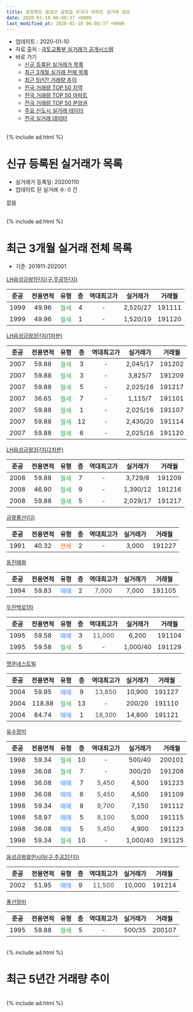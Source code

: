 ```yaml
---
title: 충청북도 음성군 금왕읍 무극리 아파트 실거래 정보
date: 2020-01-10 06:08:37 +0900
last_modified_at: 2020-01-10 06:08:37 +0900
---
```


* 업데이트 : 2020-01-10
* 자료 출처 : [국토교통부 실거래가 공개시스템](http://rt.molit.go.kr)
* 바로 가기
    * [신규 등록된 실거래가 목록](#신규-등록된-실거래가-목록)
    * [최근 3개월 실거래 전체 목록](#최근-3개월-실거래-전체-목록)
    * [최근 5년간 거래량 추이](#최근-5년간-거래량-추이)
    * [전국 거래량 TOP 50 지역](https://inasie.github.io/apt-trade-info/최근-3개월-전국에서-가장-거래가-많이-발생한-지역)
    * [전국 거래량 TOP 50 아파트](https://inasie.github.io/apt-trade-info/최근-3개월-전국에서-가장-거래가-많이-발생한-아파트)
    * [전국 거래량 TOP 50 분양권](https://inasie.github.io/apt-trade-info/최근-3개월-전국에서-가장-거래가-많이-발생한-분양권)
    * [주요 신도시 실거래 데이터](https://inasie.github.io/apt-trade-info/주요-신도시)
    * [전국 실거래 데이터](https://inasie.github.io/apt-trade-info/전국)
<br>
{% include ad.html %}
<br>

# 신규 등록된 실거래가 목록
* 실거래가 등록일: 20200110
* 업데이트 된 실거래 수: 0 건

없음

<br>
{% include ad.html %}
<br>

# 최근 3개월 실거래 전체 목록
* 기준: 201911-202001


[LH음성금왕1단지(구.주공1단지)](https://search.naver.com/search.naver?query=%EC%B6%A9%EC%B2%AD%EB%B6%81%EB%8F%84+%EC%9D%8C%EC%84%B1%EA%B5%B0+%EA%B8%88%EC%99%95%EC%9D%8D+%EB%AC%B4%EA%B7%B9%EB%A6%AC+LH%EC%9D%8C%EC%84%B1%EA%B8%88%EC%99%951%EB%8B%A8%EC%A7%80%28%EA%B5%AC.%EC%A3%BC%EA%B3%B51%EB%8B%A8%EC%A7%80%29)

|준공|전용면적|유형|층|역대최고가|실거래가|거래월|
|:---:|:---:|:---:|:---:|:---:|:---:|:---:|
|1999|49.96|<span style="color:#34a853">월세</span>|4|<span style="color:#444444">-</span>|2,520/27|191111|
|1999|49.96|<span style="color:#34a853">월세</span>|1|<span style="color:#444444">-</span>|1,520/19|191120|

[LH음성금왕3단지(1차분)](https://search.naver.com/search.naver?query=%EC%B6%A9%EC%B2%AD%EB%B6%81%EB%8F%84+%EC%9D%8C%EC%84%B1%EA%B5%B0+%EA%B8%88%EC%99%95%EC%9D%8D+%EB%AC%B4%EA%B7%B9%EB%A6%AC+LH%EC%9D%8C%EC%84%B1%EA%B8%88%EC%99%953%EB%8B%A8%EC%A7%80%281%EC%B0%A8%EB%B6%84%29)

|준공|전용면적|유형|층|역대최고가|실거래가|거래월|
|:---:|:---:|:---:|:---:|:---:|:---:|:---:|
|2007|59.88|<span style="color:#34a853">월세</span>|3|<span style="color:#444444">-</span>|2,045/17|191202|
|2007|59.88|<span style="color:#34a853">월세</span>|3|<span style="color:#444444">-</span>|3,825/7|191209|
|2007|59.88|<span style="color:#34a853">월세</span>|5|<span style="color:#444444">-</span>|2,025/16|191217|
|2007|36.65|<span style="color:#34a853">월세</span>|7|<span style="color:#444444">-</span>|1,115/7|191101|
|2007|59.88|<span style="color:#34a853">월세</span>|1|<span style="color:#444444">-</span>|2,025/16|191107|
|2007|59.88|<span style="color:#34a853">월세</span>|12|<span style="color:#444444">-</span>|2,430/20|191114|
|2007|59.88|<span style="color:#34a853">월세</span>|6|<span style="color:#444444">-</span>|2,025/16|191120|

[LH음성금왕3단지(2차분)](https://search.naver.com/search.naver?query=%EC%B6%A9%EC%B2%AD%EB%B6%81%EB%8F%84+%EC%9D%8C%EC%84%B1%EA%B5%B0+%EA%B8%88%EC%99%95%EC%9D%8D+%EB%AC%B4%EA%B7%B9%EB%A6%AC+LH%EC%9D%8C%EC%84%B1%EA%B8%88%EC%99%953%EB%8B%A8%EC%A7%80%282%EC%B0%A8%EB%B6%84%29)

|준공|전용면적|유형|층|역대최고가|실거래가|거래월|
|:---:|:---:|:---:|:---:|:---:|:---:|:---:|
|2008|59.88|<span style="color:#34a853">월세</span>|7|<span style="color:#444444">-</span>|3,729/8|191209|
|2008|46.90|<span style="color:#34a853">월세</span>|9|<span style="color:#444444">-</span>|1,390/12|191216|
|2008|59.88|<span style="color:#34a853">월세</span>|5|<span style="color:#444444">-</span>|2,029/17|191217|

[금왕풍산(다)](https://search.naver.com/search.naver?query=%EC%B6%A9%EC%B2%AD%EB%B6%81%EB%8F%84+%EC%9D%8C%EC%84%B1%EA%B5%B0+%EA%B8%88%EC%99%95%EC%9D%8D+%EB%AC%B4%EA%B7%B9%EB%A6%AC+%EA%B8%88%EC%99%95%ED%92%8D%EC%82%B0%28%EB%8B%A4%29)

|준공|전용면적|유형|층|역대최고가|실거래가|거래월|
|:---:|:---:|:---:|:---:|:---:|:---:|:---:|
|1991|40.32|<span style="color:#ff5a00">전세</span>|2|<span style="color:#444444">-</span>|3,000|191227|

[동진매화](https://search.naver.com/search.naver?query=%EC%B6%A9%EC%B2%AD%EB%B6%81%EB%8F%84+%EC%9D%8C%EC%84%B1%EA%B5%B0+%EA%B8%88%EC%99%95%EC%9D%8D+%EB%AC%B4%EA%B7%B9%EB%A6%AC+%EB%8F%99%EC%A7%84%EB%A7%A4%ED%99%94)

|준공|전용면적|유형|층|역대최고가|실거래가|거래월|
|:---:|:---:|:---:|:---:|:---:|:---:|:---:|
|1994|59.83|<span style="color:#4285f3">매매</span>|2|<span style="color:#444444">7,000</span>|7,000|191105|

[두진백로1차](https://search.naver.com/search.naver?query=%EC%B6%A9%EC%B2%AD%EB%B6%81%EB%8F%84+%EC%9D%8C%EC%84%B1%EA%B5%B0+%EA%B8%88%EC%99%95%EC%9D%8D+%EB%AC%B4%EA%B7%B9%EB%A6%AC+%EB%91%90%EC%A7%84%EB%B0%B1%EB%A1%9C1%EC%B0%A8)

|준공|전용면적|유형|층|역대최고가|실거래가|거래월|
|:---:|:---:|:---:|:---:|:---:|:---:|:---:|
|1995|59.58|<span style="color:#4285f3">매매</span>|3|<span style="color:#444444">11,000</span>|6,200|191104|
|1995|59.58|<span style="color:#34a853">월세</span>|5|<span style="color:#444444">-</span>|1,000/40|191129|

[명운네스트빌](https://search.naver.com/search.naver?query=%EC%B6%A9%EC%B2%AD%EB%B6%81%EB%8F%84+%EC%9D%8C%EC%84%B1%EA%B5%B0+%EA%B8%88%EC%99%95%EC%9D%8D+%EB%AC%B4%EA%B7%B9%EB%A6%AC+%EB%AA%85%EC%9A%B4%EB%84%A4%EC%8A%A4%ED%8A%B8%EB%B9%8C)

|준공|전용면적|유형|층|역대최고가|실거래가|거래월|
|:---:|:---:|:---:|:---:|:---:|:---:|:---:|
|2004|59.95|<span style="color:#4285f3">매매</span>|9|<span style="color:#444444">13,850</span>|10,900|191127|
|2004|118.88|<span style="color:#34a853">월세</span>|13|<span style="color:#444444">-</span>|200/20|191110|
|2004|84.74|<span style="color:#4285f3">매매</span>|1|<span style="color:#444444">18,300</span>|14,800|191121|

[유수장미](https://search.naver.com/search.naver?query=%EC%B6%A9%EC%B2%AD%EB%B6%81%EB%8F%84+%EC%9D%8C%EC%84%B1%EA%B5%B0+%EA%B8%88%EC%99%95%EC%9D%8D+%EB%AC%B4%EA%B7%B9%EB%A6%AC+%EC%9C%A0%EC%88%98%EC%9E%A5%EB%AF%B8)

|준공|전용면적|유형|층|역대최고가|실거래가|거래월|
|:---:|:---:|:---:|:---:|:---:|:---:|:---:|
|1998|59.34|<span style="color:#34a853">월세</span>|10|<span style="color:#444444">-</span>|500/40|200101|
|1998|36.08|<span style="color:#34a853">월세</span>|7|<span style="color:#444444">-</span>|300/20|191208|
|1998|36.08|<span style="color:#4285f3">매매</span>|7|<span style="color:#444444">5,450</span>|4,500|191223|
|1998|36.08|<span style="color:#4285f3">매매</span>|6|<span style="color:#444444">5,450</span>|4,500|191109|
|1998|59.34|<span style="color:#4285f3">매매</span>|8|<span style="color:#444444">9,700</span>|7,150|191112|
|1998|58.97|<span style="color:#4285f3">매매</span>|5|<span style="color:#444444">8,100</span>|5,000|191115|
|1998|36.08|<span style="color:#4285f3">매매</span>|5|<span style="color:#444444">5,450</span>|4,900|191123|
|1998|59.34|<span style="color:#34a853">월세</span>|10|<span style="color:#444444">-</span>|1,000/40|191125|

[음성금왕휴먼시아(구.주공2단지)](https://search.naver.com/search.naver?query=%EC%B6%A9%EC%B2%AD%EB%B6%81%EB%8F%84+%EC%9D%8C%EC%84%B1%EA%B5%B0+%EA%B8%88%EC%99%95%EC%9D%8D+%EB%AC%B4%EA%B7%B9%EB%A6%AC+%EC%9D%8C%EC%84%B1%EA%B8%88%EC%99%95%ED%9C%B4%EB%A8%BC%EC%8B%9C%EC%95%84%28%EA%B5%AC.%EC%A3%BC%EA%B3%B52%EB%8B%A8%EC%A7%80%29)

|준공|전용면적|유형|층|역대최고가|실거래가|거래월|
|:---:|:---:|:---:|:---:|:---:|:---:|:---:|
|2002|51.95|<span style="color:#4285f3">매매</span>|9|<span style="color:#444444">11,500</span>|10,000|191214|

[풍산장미](https://search.naver.com/search.naver?query=%EC%B6%A9%EC%B2%AD%EB%B6%81%EB%8F%84+%EC%9D%8C%EC%84%B1%EA%B5%B0+%EA%B8%88%EC%99%95%EC%9D%8D+%EB%AC%B4%EA%B7%B9%EB%A6%AC+%ED%92%8D%EC%82%B0%EC%9E%A5%EB%AF%B8)

|준공|전용면적|유형|층|역대최고가|실거래가|거래월|
|:---:|:---:|:---:|:---:|:---:|:---:|:---:|
|1995|59.88|<span style="color:#34a853">월세</span>|5|<span style="color:#444444">-</span>|500/35|200107|


<br>
{% include ad.html %}
<br>

# 최근 5년간 거래량 추이


<div style="width:100%;">
    <canvas id="deal_progress" height="200"></canvas>
</div>

<script>
new Chart(document.getElementById("deal_progress"), {
    type: 'line',
    data: {
        labels: ['201501','201502','201503','201504','201505','201506','201507','201508','201509','201510','201511','201512','201601','201602','201603','201604','201605','201606','201607','201608','201609','201610','201611','201612','201701','201702','201703','201704','201705','201706','201707','201708','201709','201710','201711','201712','201801','201802','201803','201804','201805','201806','201807','201808','201809','201810','201811','201812','201901','201902','201903','201904','201905','201906','201907','201908','201909','201910','201911','201912','202001'],
        datasets: [{
            label: '매매',
            pointRadius: 1,
            data: [8, 7, 16, 8, 9, 9, 5, 8, 12, 19, 16, 12, 17, 12, 16, 15, 12, 4, 9, 5, 15, 9, 9, 13, 3, 10, 18, 14, 24, 11, 6, 8, 8, 11, 8, 5, 8, 8, 11, 3, 4, 3, 6, 5, 6, 6, 4, 11, 6, 13, 13, 8, 4, 6, 7, 2, 6, 11, 8, 2, 0],
            borderColor: "rgba(255, 201, 14, 1)",
            backgroundColor: "rgba(255, 201, 14, 0.5)",
            fill: false,
            lineTension: 0
        },{
            label: '전월세',
            pointRadius: 1,
            data: [13, 7, 10, 6, 10, 4, 11, 10, 7, 3, 11, 10, 9, 11, 13, 13, 14, 3, 10, 9, 6, 5, 3, 3, 6, 10, 7, 9, 8, 7, 18, 4, 10, 8, 10, 7, 15, 2, 4, 12, 7, 6, 9, 5, 5, 8, 6, 4, 5, 8, 9, 9, 7, 5, 13, 4, 6, 6, 9, 8, 2],
            borderColor: "rgba(0, 141, 185, 1)",
            backgroundColor: "rgba(0, 141, 185, 0.5)",
            fill: false,
            lineTension: 0
        }
        ]
    },
    options: {
        responsive: true,
        title: {
            display: false
        },
        tooltips: {
            mode: 'index',
            intersect: false
        },
        hover: {
            mode: 'nearest',
            intersect: true
        },
        scales: {
            xAxes: [{
                display: true,
                scaleLabel: {
                    display: true,
                    labelString: '년/월'
                }
            }],
            yAxes: [{
                display: true,
                ticks: {
                    suggestedMin: 0,
                },
                scaleLabel: {
                    display: true,
                    labelString: '실거래 수'
                }
            }]
        }
    }
});

</script>


<br>
{% include ad.html %}
<br>

